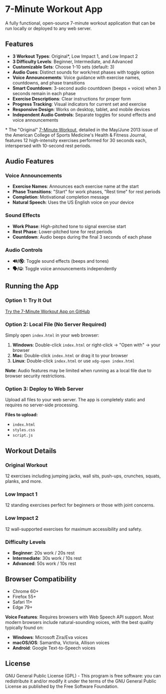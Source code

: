 # 7-Minute Workout App

A fully functional, open-source 7-minute workout application that can be run locally or deployed to any web server.

## Features

- **3 Workout Types**: Original*, Low Impact 1, and Low Impact 2
- **3 Difficulty Levels**: Beginner, Intermediate, and Advanced
- **Customizable Sets**: Choose 1-10 sets (default: 3)
- **Audio Cues**: Distinct sounds for work/rest phases with toggle option
- **Voice Announcements**: Voice guidance with exercise names, countdowns, and phase transitions
- **Smart Countdown**: 3-second audio countdown (beeps + voice) when 3 seconds remain in each phase
- **Exercise Descriptions**: Clear instructions for proper form
- **Progress Tracking**: Visual indicators for current set and exercise
- **Responsive Design**: Works on desktop, tablet, and mobile devices
- **Independent Audio Controls**: Separate toggles for sound effects and voice announcements

\* The "Original" [7-Minute Workout](https://journals.lww.com/acsm-healthfitness/Fulltext/2013/05000/HIGH_INTENSITY_CIRCUIT_TRAINING_USING_BODY_WEIGHT_.5.aspx), detailed in the May/June 2013 issue of the American College of Sports Medicine's Health & Fitness Journal, features 12 high-intensity exercises performed for 30 seconds each, interspersed with 10-second rest periods.

## Audio Features

### Voice Announcements
- **Exercise Names**: Announces each exercise name at the start
- **Phase Transitions**: "Start" for work phases, "Rest time" for rest periods
- **Completion**: Motivational completion message
- **Natural Speech**: Uses the US English voice on your device

### Sound Effects
- **Work Phase**: High-pitched tone to signal exercise start
- **Rest Phase**: Lower-pitched tone for rest periods
- **Countdown**: Audio beeps during the final 3 seconds of each phase

### Audio Controls
- **🔊/🔇**: Toggle sound effects (beeps and tones)
- **🗣️/🤐**: Toggle voice announcements independently

## Running the App

### Option 1: Try It Out

[Try the 7-Minute Workout App on GitHub](https://charlesamith.github.io/7-minute-workout/)

### Option 2: Local File (No Server Required)

Simply open `index.html` in your web browser:

1. **Windows**: Double-click `index.html` or right-click → "Open with" → your browser
2. **Mac**: Double-click `index.html` or drag it to your browser
3. **Linux**: Double-click `index.html` or use `xdg-open index.html`

**Note**: Audio features may be limited when running as a local file due to browser security restrictions.

### Option 3: Deploy to Web Server

Upload all files to your web server. The app is completely static and requires no server-side processing.

**Files to upload:**
- `index.html`
- `styles.css`
- `script.js`

## Workout Details

### Original Workout
12 exercises including jumping jacks, wall sits, push-ups, crunches, squats, planks, and more.

### Low Impact 1
12 standing exercises perfect for beginners or those with joint concerns.

### Low Impact 2
12 wall-supported exercises for maximum accessibility and safety.

### Difficulty Levels
- **Beginner**: 20s work / 20s rest
- **Intermediate**: 30s work / 10s rest  
- **Advanced**: 50s work / 10s rest

## Browser Compatibility

- Chrome 60+
- Firefox 55+
- Safari 11+
- Edge 79+

**Voice Features**: Requires browsers with Web Speech API support. Most modern browsers include natural-sounding voices, with the best quality typically found on:
- **Windows**: Microsoft Zira/Eva voices
- **macOS/iOS**: Samantha, Victoria, Allison voices  
- **Android**: Google Text-to-Speech voices

## License

GNU General Public License (GPL) - This program is free software: you can redistribute it and/or modify it under the terms of the GNU General Public License as published by the Free Software Foundation.